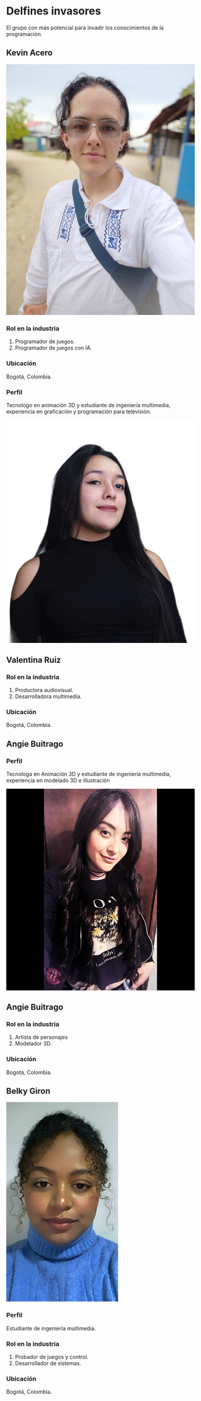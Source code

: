 # Delfines invasores
El grupo con más potencial para invadir los conocimientos de la programación.


## Kevin Acero
![Foto Kevin Acero](images/INTEGRANTES/FOTO_KEVIN_ACERO.jpg)
### Rol en la industria
1. Programador de juegos.
2. Programador de juegos con IA.

### Ubicación
Bogotá, Colombia.

### Perfil
Tecnologo en animación 3D y estudiante de ingeniería multimedia, experiencia en graficación y programación para televisión.


![Foto Valentina Ruiz](images/INTEGRANTES/vr.png)

## Valentina Ruiz
### Rol en la industria
1. Productora audiovisual.
2. Desarrolladora multimedia.

### Ubicación
Bogotá, Colombia.

###
## Angie Buitrago

### Perfil
Tecnologa en Animación 3D y estudiante de ingeniería multimedia, experiencia en modelado 3D e illustración

![Foto Angie Buitragp](images/INTEGRANTES/Foto_Angie.jpg)

## Angie Buitrago

### Rol en la industria
1. Artista de personajes
2. Modelador 3D.

### Ubicación
Bogotá, Colombia.

## Belky Giron

![Foto Belky Giron](images/INTEGRANTES/Belky_Giron.jpg)
### Perfil
Estudiante de ingeniería multimedia.

### Rol en la industria
1. Probador de juegos y control.
2. Desarrollador de sistemas.

### Ubicación
Bogotá, Colombia.
